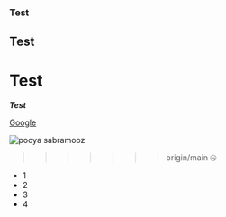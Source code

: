 ### Test
## Test
# Test



***Test***

[Google](https://google.com)

![pooya sabramooz](https://raw.githubusercontent.com/laravel/art/master/logo-lockup/5%20SVG/2%20CMYK/1%20Full%20Color/laravel-logolockup-cmyk-red.svg)

>>>>>>> origin/main
🤐
- 1
- 2
- 3
- 4


